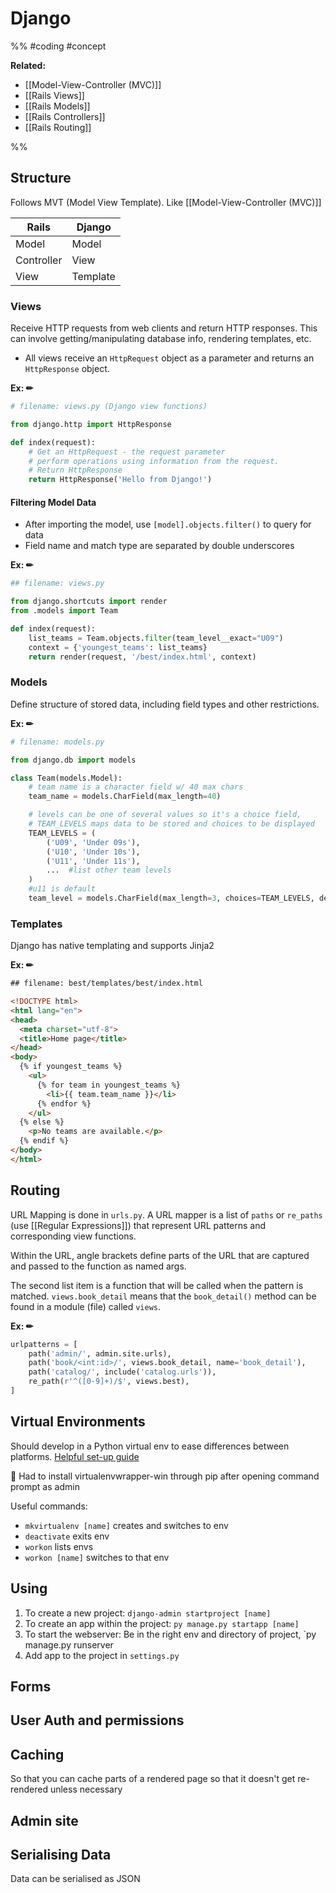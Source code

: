 # Django
%%
#coding 
#concept

**Related:**
-  [[Model-View-Controller (MVC)]]
-  [[Rails Views]]
-  [[Rails Models]]
-  [[Rails Controllers]]
-  [[Rails Routing]]

%%

## Structure
Follows MVT (Model View Template). Like [[Model-View-Controller (MVC)]]

| Rails      | Django   |
| ---------- | -------- |
| Model      | Model    |
| Controller | View     |
| View       | Template |

### Views 
Receive HTTP requests from web clients and return HTTP responses. This can involve getting/manipulating database info, rendering templates, etc.
- All views receive an `HttpRequest` object as a parameter and returns an `HttpResponse` object.

**Ex: ✏**  
```Python
# filename: views.py (Django view functions)

from django.http import HttpResponse

def index(request):
    # Get an HttpRequest - the request parameter
    # perform operations using information from the request.
    # Return HttpResponse
    return HttpResponse('Hello from Django!')
```

#### Filtering Model Data
- After importing the model, use `[model].objects.filter()` to query for data
- Field name and match type are separated by double underscores 

**Ex: ✏**  
```Python
## filename: views.py

from django.shortcuts import render
from .models import Team

def index(request):
    list_teams = Team.objects.filter(team_level__exact="U09")
    context = {'youngest_teams': list_teams}
    return render(request, '/best/index.html', context)
```

### Models
Define structure of stored data, including field types and other restrictions. 

**Ex: ✏**  
```Python
# filename: models.py

from django.db import models

class Team(models.Model):
	# team name is a character field w/ 40 max chars
    team_name = models.CharField(max_length=40)

	# levels can be one of several values so it's a choice field, 
	# TEAM_LEVELS maps data to be stored and choices to be displayed
    TEAM_LEVELS = (
        ('U09', 'Under 09s'),
        ('U10', 'Under 10s'),
        ('U11', 'Under 11s'),
        ...  #list other team levels
    )
	#u11 is default
    team_level = models.CharField(max_length=3, choices=TEAM_LEVELS, default='U11')
```

### Templates
Django has native templating and supports Jinja2

**Ex: ✏**  
```HTML
## filename: best/templates/best/index.html

<!DOCTYPE html>
<html lang="en">
<head>
  <meta charset="utf-8">
  <title>Home page</title>
</head>
<body>
  {% if youngest_teams %}
    <ul>
      {% for team in youngest_teams %}
        <li>{{ team.team_name }}</li>
      {% endfor %}
    </ul>
  {% else %}
    <p>No teams are available.</p>
  {% endif %}
</body>
</html>
```

## Routing
URL Mapping is done in `urls.py`. A URL mapper is a list of `paths` or `re_paths` (use [[Regular Expressions]]) that represent URL patterns and corresponding view functions. 

Within the URL, angle brackets define parts of the URL that are captured and passed to the function as named args. 

The second list item is a function that will be called when the pattern is matched. `views.book_detail` means that the `book_detail()` method can be found in a module (file) called `views`.

**Ex: ✏**  
```Python
urlpatterns = [
    path('admin/', admin.site.urls),
    path('book/<int:id>/', views.book_detail, name='book_detail'),
    path('catalog/', include('catalog.urls')),
    re_path(r'^([0-9]+)/$', views.best),
]
```

## Virtual Environments
Should develop in a Python virtual env to ease differences between platforms. 
[Helpful set-up guide](https://developer.mozilla.org/en-US/docs/Learn/Server-side/Django/development_environment)

📝 Had to install virtualenvwrapper-win through pip after opening command prompt as admin

Useful commands: 
- `mkvirtualenv [name]` creates and switches to env
- `deactivate` exits env 
- `workon` lists envs
- `workon [name]` switches to that env 

## Using
1. To create a new project: `django-admin startproject [name]` 
2. To create an app within the project: `py manage.py startapp [name]`
3. To start the webserver: Be in the right env and directory of project, `py manage.py runserver
4. Add app to the project in `settings.py`

## Forms
## User Auth and permissions
## Caching
So that you can cache parts of a rendered page so that it doesn't get re-rendered unless necessary
## Admin site
## Serialising Data
Data can be serialised as JSON
